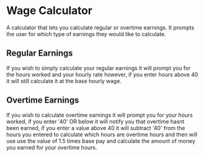 # **Wage Calculator**
A calculator that lets you calculate regular or overtime earnings. It prompts the user for which type of earnings they would like to calculate.

## **Regular Earnings**
If you wish to simply calculate your regular earnings it will prompt you for the hours worked and your hourly rate however, if you enter hours above 40 it will still
calculate it at the base hourly wage.

## **Overtime Earnings**
If you wish to calculate overtime earnings it will prompt you for your hours worked, if you enter '40' OR below it will notify you that overtime hasnt been earned,
if you enter a value above 40 it will subtract '40' from the hours you entered to calculate which hours are overtime hours and then will use use the value of 1.5 times base pay
and calculate the amount of money you earned for your overtime hours.

